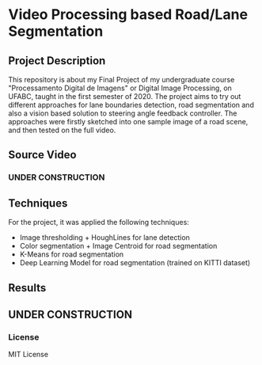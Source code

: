 #  Video Processing based Road/Lane Segmentation  

## Project Description

This repository is about my Final Project of my undergraduate course "Processamento Digital de Imagens" or Digital Image Processing, on UFABC, taught in the first semester of 2020. The project aims to try out different approaches for lane boundaries detection, road segmentation and also a vision based solution to steering angle feedback controller. The approaches were firstly sketched into one sample image of a road scene, and then tested on the full video.

## Source Video

### UNDER CONSTRUCTION

## Techniques

For the project, it was applied the following techniques:

- Image thresholding + HoughLines for lane detection
- Color segmentation + Image Centroid for road segmentation
- K-Means for road segmentation 
- Deep Learning Model for road segmentation (trained on KITTI dataset)

## Results

## UNDER CONSTRUCTION

### License

MIT License
